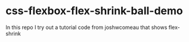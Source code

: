 # css-flexbox-flex-shrink-ball-demo
In this repo I try out a tutorial code from joshwcomeau that shows flex-shrink

